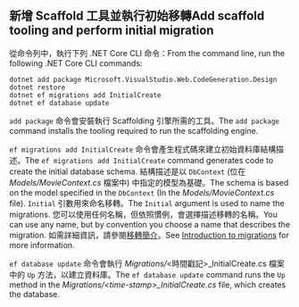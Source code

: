 <a name="cli"></a>
## <a name="add-scaffold-tooling-and-perform-initial-migration"></a><span data-ttu-id="94f76-101">新增 Scaffold 工具並執行初始移轉</span><span class="sxs-lookup"><span data-stu-id="94f76-101">Add scaffold tooling and perform initial migration</span></span>

<span data-ttu-id="94f76-102">從命令列中，執行下列 .NET Core CLI 命令：</span><span class="sxs-lookup"><span data-stu-id="94f76-102">From the command line, run the following .NET Core CLI commands:</span></span>

```console
dotnet add package Microsoft.VisualStudio.Web.CodeGeneration.Design
dotnet restore
dotnet ef migrations add InitialCreate
dotnet ef database update
```

<span data-ttu-id="94f76-103">`add package` 命令會安裝執行 Scaffolding 引擎所需的工具。</span><span class="sxs-lookup"><span data-stu-id="94f76-103">The `add package` command installs the tooling required to run the scaffolding engine.</span></span>

<span data-ttu-id="94f76-104">`ef migrations add InitialCreate` 命令會產生程式碼來建立初始資料庫結構描述。</span><span class="sxs-lookup"><span data-stu-id="94f76-104">The `ef migrations add InitialCreate` command generates code to create the initial database schema.</span></span> <span data-ttu-id="94f76-105">結構描述是以 `DbContext` (位在 *Models/MovieContext.cs* 檔案中) 中指定的模型為基礎。</span><span class="sxs-lookup"><span data-stu-id="94f76-105">The schema is based on the model specified in the `DbContext` (In the *Models/MovieContext.cs* file).</span></span> <span data-ttu-id="94f76-106">`Initial` 引數用來命名移轉。</span><span class="sxs-lookup"><span data-stu-id="94f76-106">The `Initial` argument is used to name the migrations.</span></span> <span data-ttu-id="94f76-107">您可以使用任何名稱，但依照慣例，會選擇描述移轉的名稱。</span><span class="sxs-lookup"><span data-stu-id="94f76-107">You can use any name, but by convention you choose a name that describes the migration.</span></span> <span data-ttu-id="94f76-108">如需詳細資訊，請參閱[移轉簡介](xref:data/ef-mvc/migrations#introduction-to-migrations)。</span><span class="sxs-lookup"><span data-stu-id="94f76-108">See [Introduction to migrations](xref:data/ef-mvc/migrations#introduction-to-migrations) for more information.</span></span>

<span data-ttu-id="94f76-109">`ef database update` 命令會執行 *Migrations/*\<時間戳記>_InitialCreate.cs 檔案中的 `Up` 方法，以建立資料庫。</span><span class="sxs-lookup"><span data-stu-id="94f76-109">The `ef database update` command runs the `Up` method in the *Migrations/\<time-stamp>_InitialCreate.cs* file, which creates the database.</span></span>